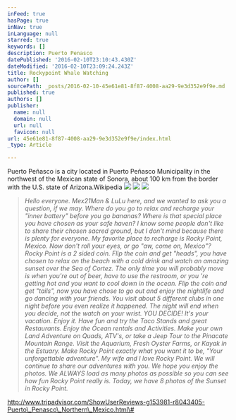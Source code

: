 ```yaml
---
inFeed: true
hasPage: true
inNav: true
inLanguage: null
starred: true
keywords: []
description: Puerto Penasco
datePublished: '2016-02-10T23:10:43.430Z'
dateModified: '2016-02-10T23:09:24.243Z'
title: Rockypoint Whale Watching
author: []
sourcePath: _posts/2016-02-10-45e61e81-8f87-4008-aa29-9e3d352e9f9e.md
published: true
authors: []
publisher:
  name: null
  domain: null
  url: null
  favicon: null
url: 45e61e81-8f87-4008-aa29-9e3d352e9f9e/index.html
_type: Article

---
```

Puerto Peñasco is a city located in Puerto Peñasco Municipality in the northwest of the Mexican state of Sonora, about 100 km from the border with the U.S. state of Arizona.Wikipedia
![](https://s3-us-west-2.amazonaws.com/the-grid-img/p/2cbba0aed766385fa6d7f08b755b519d669a93c4.jpg)
![](https://the-grid-user-content.s3-us-west-2.amazonaws.com/042a1472-8997-47b9-866a-850f43eb8f65.jpg)
![](https://s3-us-west-2.amazonaws.com/the-grid-img/p/d285079af53c57f714167323a8af1e5bad131490.jpg)

> _Hello everyone. Mex21Man & LuLu here, and we wanted to ask you a question, if we may. Where do you go to relax and recharge your "inner battery" before you go bananas? Where is that special place you have chosen as your safe haven? I know some people don't like to share their chosen sacred ground, but I don't mind because there is plenty for everyone. My favorite place to recharge is Rocky Point, Mexico. Now don't roll your eyes, or go "aw, come on, Mexico"? Rocky Point is a 2 sided coin. Flip the coin and get "heads", you have chosen to relax on the beach with a cold drink and watch an amazing sunset over the Sea of Cortez. The only time you will probably move is when you're out of beer, have to use the restroom, or you 're getting hot and you want to cool down in the ocean. Flip the coin and get "tails", now you have chose to go out and enjoy the nightlife and go dancing with your friends. You visit about 5 different clubs in one night before you even realize it happened. The night will end when you decide, not the watch on your wrist. YOU DECIDE! It's your vacation. Enjoy it. Have fun and try the Taco Stands and great Restaurants. Enjoy the Ocean rentals and Activities. Make your own Land Adventure on Quads, ATV's, or take a Jeep Tour to the Pinacate Mountain Range. Visit the Aquarium, Fresh Oyster Farms, or Kayak in the Estuary. Make Rocky Point exactly what you want it to be, "Your unforgettable adventure". My wife and I love Rocky Point. We will continue to share our adventures with you. We hope you enjoy the photos. We ALWAYS load as many photos as possible so you can see how fun Rocky Point really is. Today, we have 8 photos of the Sunset in Rocky Point._

http://www.tripadvisor.com/ShowUserReviews-g153981-r8043405-Puerto\_Penasco\_Northern\_Mexico.html\#
